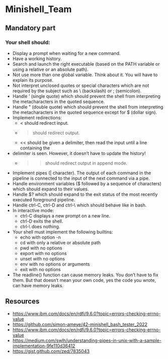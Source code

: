 # Minishell_Team

## Mandatory part
### Your shell should:
- Display a prompt when waiting for a new command.
- Have a working history.
- Search and launch the right executable (based on the PATH variable or using a relative or an absolute path).
- Not use more than one global variable. Think about it. You will have to explain its purpose.
- Not interpret unclosed quotes or special characters which are not required by the subject such as \ (backslash) or ; (semicolon).
- Handle ’ (single quote) which should prevent the shell from interpreting the metacharacters in the quoted sequence.
- Handle " (double quote) which should prevent the shell from interpreting the metacharacters in the quoted sequence except for $ (dollar sign).
- Implement redirections:
	- < should redirect input.
	- > should redirect output.
	- << should be given a delimiter, then read the input until a line containing the
- delimiter is seen. However, it doesn’t have to update the history!
	- >> should redirect output in append mode.
- Implement pipes (| character). The output of each command in the pipeline is connected to the input of the next command via a pipe.
- Handle environment variables ($ followed by a sequence of characters) which should expand to their values.
- Handle $? which should expand to the exit status of the most recently executed foreground pipeline.
- Handle ctrl-C, ctrl-D and ctrl-\ which should behave like in bash.
- In interactive mode:
	- ctrl-C displays a new prompt on a new line.
	- ctrl-D exits the shell.
	- ctrl-\ does nothing.
- Your shell must implement the following builtins:
	- echo with option -n
	- cd with only a relative or absolute path
	- pwd with no options
	- export with no options
	- unset with no options
	- env with no options or arguments
	- exit with no options
- The readline() function can cause memory leaks. You don’t have to fix them. But that doesn’t mean your own code, yes the code you wrote, can have memory leaks.


## Resources
- https://www.ibm.com/docs/en/rdfi/9.6.0?topic=errors-checking-errno-value
- https://github.com/simon-ameye/42-minishell_bash_tester_2022
- https://www.ibm.com/docs/en/rdfi/9.6.0?topic=errors-checking-errno-value
- https://medium.com/swlh/understanding-pipes-in-unix-with-a-sample-implementation-9fe110d36412
- https://gist.github.com/zed/7835043
